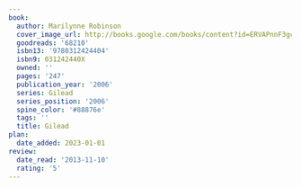 ```yaml
---
book:
  author: Marilynne Robinson
  cover_image_url: http://books.google.com/books/content?id=ERVAPnnF3gcC&printsec=frontcover&img=1&zoom=1&edge=curl&source=gbs_api
  goodreads: '68210'
  isbn13: '9780312424404'
  isbn9: 031242440X
  owned: ''
  pages: '247'
  publication_year: '2006'
  series: Gilead
  series_position: '2006'
  spine_color: '#88876e'
  tags: ''
  title: Gilead
plan:
  date_added: 2023-01-01
review:
  date_read: '2013-11-10'
  rating: '5'
---
```

